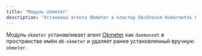 ```yaml
---
title: "Модуль okmeter"
description: "Установка агента Okmeter в кластер Deckhouse Kubernetes Platform."
---
```


Модуль `okmeter` устанавливает агент [Okmeter](https://okmeter.io) как `daemonset` в пространстве имён `d8-okmeter` и удаляет ранее установленный вручную `okmeter`.
